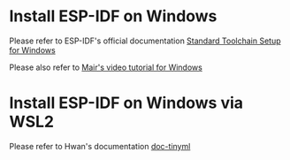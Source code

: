 # Install ESP-IDF on Windows
Please refer to ESP-IDF's official documentation [Standard Toolchain Setup for Windows](https://docs.espressif.com/projects/esp-idf/en/latest/esp32/get-started/windows-setup.html#esp-idf-tools-installer)

Please also refer to [Mair's video tutorial for Windows](https://learnesp32.com/videos/1/1_%5Bwindows%5D%20installing%20the%20esp-idf)


# Install ESP-IDF on Windows via WSL2 
Please refer to Hwan's documentation [doc-tinyml](https://github.com/MACSO-AI/doc-tinyml/blob/main/main.pdf)
